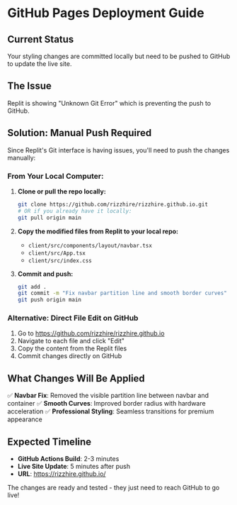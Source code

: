 # GitHub Pages Deployment Guide

## Current Status
Your styling changes are committed locally but need to be pushed to GitHub to update the live site.

## The Issue
Replit is showing "Unknown Git Error" which is preventing the push to GitHub.

## Solution: Manual Push Required

Since Replit's Git interface is having issues, you'll need to push the changes manually:

### From Your Local Computer:
1. **Clone or pull the repo locally:**
   ```bash
   git clone https://github.com/rizzhire/rizzhire.github.io.git
   # OR if you already have it locally:
   git pull origin main
   ```

2. **Copy the modified files from Replit to your local repo:**
   - `client/src/components/layout/navbar.tsx`
   - `client/src/App.tsx`
   - `client/src/index.css`

3. **Commit and push:**
   ```bash
   git add .
   git commit -m "Fix navbar partition line and smooth border curves"
   git push origin main
   ```

### Alternative: Direct File Edit on GitHub
1. Go to https://github.com/rizzhire/rizzhire.github.io
2. Navigate to each file and click "Edit"
3. Copy the content from the Replit files
4. Commit changes directly on GitHub

## What Changes Will Be Applied
✅ **Navbar Fix**: Removed the visible partition line between navbar and container
✅ **Smooth Curves**: Improved border radius with hardware acceleration
✅ **Professional Styling**: Seamless transitions for premium appearance

## Expected Timeline
- **GitHub Actions Build**: 2-3 minutes
- **Live Site Update**: 5 minutes after push
- **URL**: https://rizzhire.github.io/

The changes are ready and tested - they just need to reach GitHub to go live!